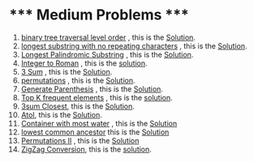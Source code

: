   # *** Medium Problems ***
  
  1. [binary tree traversal level order](https://leetcode.com/problems/binary-tree-level-order-traversal/submissions/)  , this is the [Solution](https://github.com/MasmoudiOmar/leet-code-solutions/blob/master/medium/binary%20tree%20traversal%20level%20order%201.cc).
  2. [longest substring with no repeating characters](https://leetcode.com/problems/longest-substring-without-repeating-characters) , this is the [Solution](https://github.com/MasmoudiOmar/leet-code-solutions/blob/master/medium/longest%20substring%20with%20no%20repeating%20chars.cc).
  3. [Longest Palindromic Substring](https://leetcode.com/problems/longest-palindromic-substring) , this is the [Solution](https://github.com/MasmoudiOmar/leet-code-solutions/blob/master/medium/Longest%20Palindromic%20substring.cc).
  4. [Integer to Roman](https://leetcode.com/problems/integer-to-roman) , this is the [solution](https://github.com/MasmoudiOmar/leet-code-solutions/blob/master/medium/Interger%20To%20Roman.cpp).
  5. [3 Sum](https://leetcode.com/problems/3sum/) , this is the [Solution](https://github.com/MasmoudiOmar/leet-code-solutions/blob/master/medium/3sum).
  6. [permutations](https://leetcode.com/problems/permutations/) , this is the [Solution](https://github.com/MasmoudiOmar/leet-code-solutions/blob/master/medium/Permutations.cc).
  7. [Generate Parenthesis](https://leetcode.com/problems/generate-parentheses/) , this is the [Solution](https://github.com/MasmoudiOmar/leet-code-solutions/blob/master/medium/Generate%20Parentheses.cc).
  8. [Top K frequent elements](https://leetcode.com/problems/top-k-frequent-elements) , this is the [solution](https://github.com/MasmoudiOmar/leet-code-solutions/blob/master/medium/Top%20k%20frequent%20elements.cc).
  9. [3sum Closest](https://leetcode.com/problems/3sum-closest/), this is the [Solution](https://github.com/MasmoudiOmar/leet-code-solutions/blob/master/medium/3sum%20Closest.cc).
  10. [AtoI](https://leetcode.com/problems/string-to-integer-atoi), this is the [Solution](https://github.com/MasmoudiOmar/leet-code-solutions/blob/master/medium/String%20To%20Integer%20ATOI.cc).
  11. [Container with most water](https://leetcode.com/problems/container-with-most-water) , this is the [Solution](https://github.com/MasmoudiOmar/leet-code-solutions/blob/master/medium/Container%20with%20most%20water.cc)
  12. [lowest common ancestor](https://leetcode.com/problems/lowest-common-ancestor-of-a-binary-search-tree) this is the [Solution](https://github.com/MasmoudiOmar/leet-code-solutions/blob/master/medium/lowest%20common%20ancestor.cc)
  13. [Permutations II](https://leetcode.com/problems/permutations-ii/) , this is the [Solution](https://github.com/MasmoudiOmar/leet-code-solutions/blob/master/medium/Permutations%20II.cc)
  14. [ZigZag Conversion](https://leetcode.com/problems/zigzag-conversion), this is the [solution](https://github.com/MasmoudiOmar/leet-code-solutions/blob/master/medium/ZigZag%20Conversion.cc).
